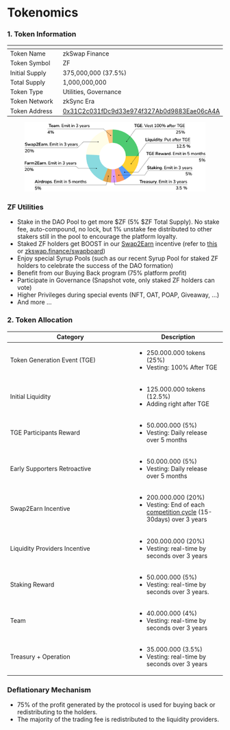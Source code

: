 # Tokenomics

### 1. Token Information

<table><thead><tr><th width="301"></th><th></th></tr></thead><tbody><tr><td>Token Name</td><td>zkSwap Finance</td></tr><tr><td>Token Symbol</td><td>ZF</td></tr><tr><td>Initial Supply</td><td>375,000,000 (37.5%)</td></tr><tr><td>Total Supply</td><td>1,000,000,000</td></tr><tr><td>Token Type</td><td>Utilities, Governance</td></tr><tr><td>Token Network</td><td>zkSync Era</td></tr><tr><td>Token Address</td><td><a href="https://explorer.zksync.io/address/0x31C2c031fDc9d33e974f327Ab0d9883Eae06cA4A">0x31C2c031fDc9d33e974f327Ab0d9883Eae06cA4A</a></td></tr></tbody></table>



<figure><img src="../.gitbook/assets/Tokenomics_-_Docs.png" alt=""><figcaption></figcaption></figure>

### ZF Utilities

* Stake in the DAO Pool to get more $ZF (5% $ZF Total Supply). No stake fee, auto-compound, no lock, but 1% unstake fee distributed to other stakers still in the pool to encourage the platform loyalty.
* Staked ZF holders get BOOST in our [Swap2Earn](../highlights/swap2earn.md) incentive (refer to [this](../highlights/swap2earn.md) or  [zkswap.finance/swapboard](https://zkswap.finance/swapboard))
* Enjoy special Syrup Pools (such as our recent Syrup Pool for staked ZF holders to celebrate the success of the DAO formation)&#x20;
* Benefit from our Buying Back program (75% platform profit)&#x20;
* Participate in Governance (Snapshot vote, only staked ZF holders can vote)&#x20;
* Higher Privileges during special events (NFT, OAT, POAP, Giveaway, ...)
* And more ...

### 2. Token Allocation

<table><thead><tr><th width="281">Category</th><th>Description</th></tr></thead><tbody><tr><td>Token Generation Event (TGE)</td><td><ul><li>250.000.000 tokens (25%)</li><li>Vesting: 100% After TGE</li></ul></td></tr><tr><td>Initial Liquidity</td><td><ul><li>125.000.000 tokens (12.5%)</li><li>Adding right after TGE</li></ul></td></tr><tr><td>TGE Participants Reward</td><td><ul><li>50.000.000 (5%)</li><li>Vesting: Daily release over 5 months</li></ul></td></tr><tr><td>Early Supporters Retroactive</td><td><ul><li>50.000.000 (5%)</li><li>Vesting: Daily release over 5 months</li></ul></td></tr><tr><td>Swap2Earn Incentive</td><td><ul><li>200.000.000 (20%)</li><li>Vesting: End of each <a href="../highlights/swap2earn.md#cycle">competition cycle</a> (15-30days) over 3 years</li></ul></td></tr><tr><td>Liquidity Providers Incentive</td><td><ul><li>200.000.000 (20%)</li><li>Vesting: real-time by seconds over 3 years</li></ul></td></tr><tr><td>Staking Reward</td><td><ul><li>50.000.000 (5%)</li><li>Vesting: real-time by seconds over 3 years.</li></ul></td></tr><tr><td>Team</td><td><ul><li>40.000.000 (4%)</li><li>Vesting: real-time by seconds over 3 years</li></ul></td></tr><tr><td>Treasury + Operation</td><td><ul><li>35.000.000 (3.5%)</li><li>Vesting: real-time by seconds over 3 years</li></ul></td></tr></tbody></table>

### **Deflationary Mechanism**

* 75% of the profit generated by the protocol is used for buying back or redistributing to the holders.&#x20;
* The majority of the trading fee is redistributed to the liquidity providers.
